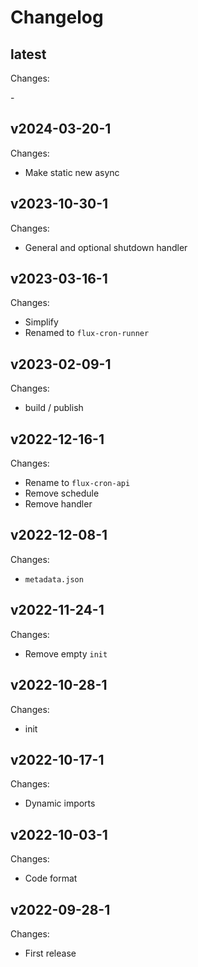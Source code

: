 # Changelog

## latest

Changes:

\-

## v2024-03-20-1

Changes:

- Make static new async

## v2023-10-30-1

Changes:

- General and optional shutdown handler

## v2023-03-16-1

Changes:

- Simplify
- Renamed to `flux-cron-runner`

## v2023-02-09-1

Changes:

- build / publish

## v2022-12-16-1

Changes:

- Rename to `flux-cron-api`
- Remove schedule
- Remove handler

## v2022-12-08-1

Changes:

- `metadata.json`

## v2022-11-24-1

Changes:

- Remove empty `init`

## v2022-10-28-1

Changes:

- init

## v2022-10-17-1

Changes:

- Dynamic imports

## v2022-10-03-1

Changes:

- Code format

## v2022-09-28-1

Changes:

- First release

